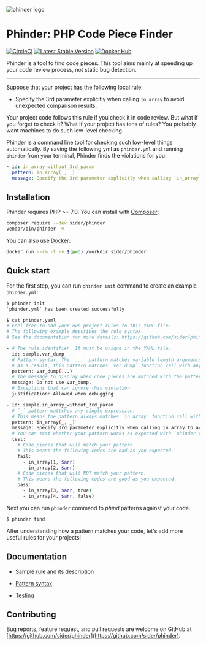 ![phinder logo](https://github.com/sider/phinder/blob/master/logo/Phinder%20horizontal.png?raw=true)

# Phinder: PHP Code Piece Finder

[![CircleCI](https://circleci.com/gh/sider/phinder/tree/master.svg?style=svg)](https://circleci.com/gh/sider/phinder/tree/master)
[![Latest Stable Version](https://poser.pugx.org/sider/phinder/v/stable)](https://packagist.org/packages/sider/phinder)
[![Docker Hub](https://img.shields.io/badge/docker-ready-blue.svg)](https://hub.docker.com/r/sider/phinder/)

Phinder is a tool to find code pieces.
This tool aims mainly at speeding up your code review process, not static bug detection.

---

Suppose that your project has the following local rule:

- Specify the 3rd parameter explicitly when calling `in_array` to avoid unexpected comparison results.

Your project code follows this rule if you check it in code review. But what if you forget to check it? What if your project has tens of rules? You probably want machines to do such low-level checking.

Phinder is a command line tool for checking such low-level things automatically. By saving the following yml as `phinder.yml` and running `phinder` from your terminal, Phinder finds the violations for you:

```yml
- id: in_array_without_3rd_param
  pattern: in_array(_, _)
  message: Specify the 3rd parameter explicitly when calling `in_array` to avoid unexpected comparison results.
```

## Installation

Phinder requires PHP >= 7.0. You can install with [Composer](https://getcomposer.org/):

```bash
composer require --dev sider/phinder
vendor/bin/phinder -v
```

You can also use [Docker](https://hub.docker.com/r/sider/phinder/):

```bash
docker run --rm -t -v $(pwd):/workdir sider/phinder
```

## Quick start

For the first step, you can run `phinder init` command to create an example `phinder.yml`:

```bash
$ phinder init
`phinder.yml` has been created successfully

$ cat phinder.yaml
# Feel free to add your own project rules to this YAML file.
# The following example describes the rule syntax.
# See the documentation for more details: https://github.com/sider/phinder/tree/master/doc

- # The rule identifier. It must be unique in the YAML file.
  id: sample.var_dump
  # Pattern syntax. The `...` pattern matches variable length arguments or array pairs.
  # As a result, this pattern matches `var_dump` function call with any arguments.
  pattern: var_dump(...)
  # The message to display when code pieces are matched with the pattern.
  message: Do not use var_dump.
  # Exceptions that can ignore this violation.
  justification: Allowed when debugging

- id: sample.in_array_without_3rd_param
  # `_` pattern mattches any single expression.
  # This means the pattern always matches `in_array` function call with any two arguments.
  pattern: in_array(_, _)
  message: Specify 3rd parameter explicitly when calling in_array to avoid unexpected comparison results.
  # You can test whether your pattern works as expected with `phinder test`.
  test:
    # Code pieces that will match your pattern.
    # This means the following codes are bad as you expected.
    fail:
      - in_array(1, $arr)
      - in_array(2, $arr)
    # Code pieces that will NOT match your pattern.
    # This means the following codes are good as you expected.
    pass:
      - in_array(3, $arr, true)
      - in_array(4, $arr, false)
```

Next you can run `phinder` command to *phind* patterns against your code.

```bash
$ phinder find
```

After understanding how a pattern matches your code, let's add more useful rules for your projects!

## Documentation

- [Sample rule and its description](./doc/rule.md)

- [Pattern syntax](./doc/pattern.md)

- [Testing](./doc/testing.md)

## Contributing

Bug reports, feature request, and pull requests are welcome on GitHub at [https://github.com/sider/phinder](https://github.com/sider/phinder).
